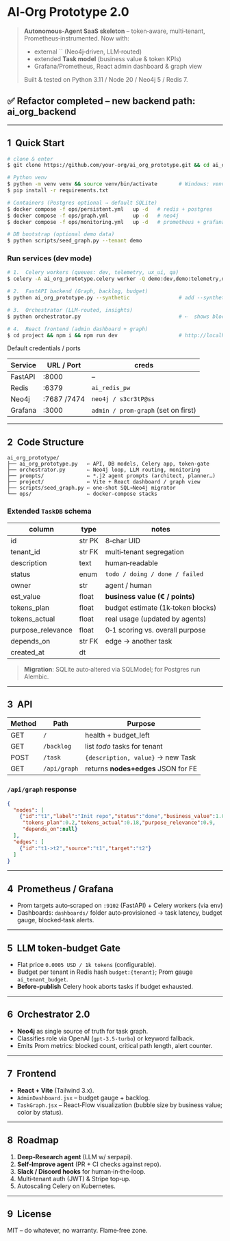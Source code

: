 # AI‑Org Prototype 2.0

> **Autonomous‑Agent SaaS skeleton** – token‑aware, multi‑tenant, Prometheus‑instrumented.  Now with:
>
> - external `` (Neo4j‑driven, LLM‑routed)
> - extended **Task model** (business value & token KPIs)
> - Grafana/Prometheus, React admin dashboard & graph view
>
> Built & tested on Python 3.11 / Node 20 / Neo4j 5 / Redis 7.

## ✅ Refactor completed – new backend path: ai_org_backend

---

## 1  Quick Start

```bash
# clone & enter
$ git clone https://github.com/your‑org/ai_org_prototype.git && cd ai_org_prototype

# Python venv
$ python -m venv venv && source venv/bin/activate       # Windows: venv\Scripts\activate
$ pip install -r requirements.txt

# Containers (Postgres optional ⇒ default SQLite)
$ docker compose -f ops/persistent.yml   up -d   # redis + postgres
$ docker compose -f ops/graph.yml        up -d   # neo4j
$ docker compose -f ops/monitoring.yml   up -d   # prometheus + grafana

# DB bootstrap (optional demo data)
$ python scripts/seed_graph.py --tenant demo
```

### Run services (dev mode)

```bash
# 1.  Celery workers (queues: dev, telemetry, ux_ui, qa)
$ celery -A ai_org_prototype.celery worker -Q demo:dev,demo:telemetry,demo:ux_ui,demo:qa -l INFO -P solo

# 2.  FastAPI backend (Graph, backlog, budget)
$ python ai_org_prototype.py --synthetic                # add --synthetic to stub LLM calls

# 3.  Orchestrator (LLM‑routed, insights)
$ python orchestrator.py                                # ⇠  shows blocked tasks / critical path

# 4.  React frontend (admin dashboard + graph)
$ cd project && npm i && npm run dev                    # http://localhost:5173
```

Default credentials / ports

| Service | URL / Port  | creds                               |
| ------- | ----------- | ----------------------------------- |
| FastAPI | :8000       | –                                   |
| Redis   | :6379       | `ai_redis_pw`                       |
| Neo4j   | :7687 /7474 | `neo4j / s3cr3tP@ss`                |
| Grafana | :3000       | `admin / prom-graph` (set on first) |

---

## 2  Code Structure

```
ai_org_prototype/
├── ai_org_prototype.py   ← API, DB models, Celery app, token‑gate
├── orchestrator.py       ← Neo4j loop, LLM routing, monitoring
├── prompts/              ← *.j2 agent prompts (architect, planner…)
├── project/              ← Vite + React dashboard / graph view
├── scripts/seed_graph.py ← one‑shot SQL→Neo4j migrator
└── ops/                  ← docker‑compose stacks
```

### Extended `TaskDB` schema

| column             | type   | notes                             |
| ------------------ | ------ | --------------------------------- |
| id                 | str PK | 8‑char UID                        |
| tenant\_id         | str FK | multi‑tenant segregation          |
| description        | text   | human‑readable                    |
| status             | enum   | `todo / doing / done / failed`    |
| owner              | str    | agent / human                     |
| est\_value         | float  | **business value (€ / points)**   |
| tokens\_plan       | float  | budget estimate (1k‑token blocks) |
| tokens\_actual     | float  | real usage (updated by agents)    |
| purpose\_relevance | float  | 0‑1 scoring vs. overall purpose   |
| depends\_on        | str FK | edge → another task               |
| created\_at        | dt     |                                   |

> **Migration**: SQLite auto‑altered via SQLModel; for Postgres run Alembic.

---

## 3  API

| Method | Path         | Purpose                             |
| ------ | ------------ | ----------------------------------- |
| GET    | `/`          | health + budget\_left               |
| GET    | `/backlog`   | list *todo* tasks for tenant        |
| POST   | `/task`      | `{description, value}` → new Task   |
| GET    | `/api/graph` | returns **nodes+edges** JSON for FE |

### `/api/graph` response

```json
{
  "nodes": [
    {"id":"t1","label":"Init repo","status":"done","business_value":1.0,
     "tokens_plan":0.2,"tokens_actual":0.18,"purpose_relevance":0.9,
     "depends_on":null}
  ],
  "edges": [
    {"id":"t1->t2","source":"t1","target":"t2"}
  ]
}
```

---

## 4  Prometheus / Grafana

- Prom targets auto‑scraped on `:9102` (FastAPI) + Celery workers (via env)
- Dashboards: `dashboards/` folder auto‑provisioned → task latency, budget gauge, blocked‑task alerts.

---

## 5  LLM token‑budget Gate

- Flat price `0.0005 USD / 1k tokens` (configurable).
- Budget per tenant in Redis hash `budget:{tenant}`; Prom gauge `ai_tenant_budget`.
- **Before‑publish** Celery hook aborts tasks if budget exhausted.

---

## 6  Orchestrator 2.0

- **Neo4j** as single source of truth for task graph.
- Classifies role via OpenAI (`gpt‑3.5‑turbo`) or keyword fallback.
- Emits Prom metrics: blocked count, critical path length, alert counter.

---

## 7  Frontend

- **React + Vite** (Tailwind 3.x).
- `AdminDashboard.jsx` – budget gauge + backlog.
- `TaskGraph.jsx` – React‑Flow visualization (bubble size by business value; color by status).

---

## 8  Roadmap

1. **Deep‑Research agent**  (LLM w/ serpapi).
2. **Self‑Improve agent**  (PR + CI checks against repo).
3. **Slack / Discord hooks** for human‑in‑the‑loop.
4. Multi‑tenant auth (JWT) & Stripe top‑up.
5. Autoscaling Celery on Kubernetes.

---

## 9  License

MIT –  do whatever, no warranty.  Flame‑free zone.


